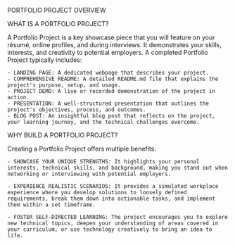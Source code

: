 PORTFOLIO PROJECT OVERVIEW

WHAT IS A PORTFOLIO PROJECT?

A Portfolio Project is a key showcase piece that you will feature on your résumé, online profiles, and during interviews. It demonstrates your skills, interests, and creativity to potential employers. A completed Portfolio Project typically includes:

    - LANDING PAGE: A dedicated webpage that describes your project.
    - COMPREHENSIVE README: A detailed README.md file that explains the project's purpose, setup, and usage.
    - PROJECT DEMO: A live or recorded demonstration of the project in action.
    - PRESENTATION: A well-structured presentation that outlines the project's objectives, process, and outcomes.
    - BLOG POST: An insightful blog post that reflects on the project, your learning journey, and the technical challenges overcome.

WHY BUILD A PORTFOLIO PROJECT?

Creating a Portfolio Project offers multiple benefits:

    - SHOWCASE YOUR UNIQUE STRENGTHS: It highlights your personal interests, technical skills, and background, making you stand out when networking or interviewing with potential employers.
    
    - EXPERIENCE REALISTIC SCENARIOS: It provides a simulated workplace experience where you develop solutions to loosely defined requirements, break them down into actionable tasks, and implement them within a set timeframe.

    - FOSTER SELF-DIRECTED LEARNING: The project encourages you to explore new technical topics, deepen your understanding of areas covered in your curriculum, or use technology creatively to bring an idea to life.
